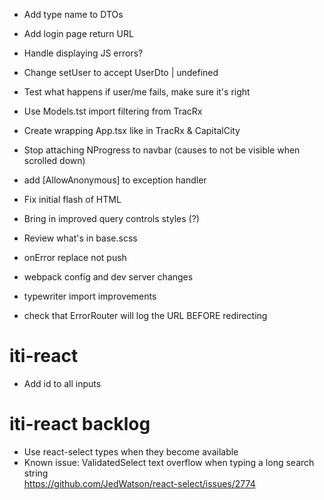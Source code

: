 - Add type name to DTOs
- Add login page return URL
- Handle displaying JS errors?
- Change setUser to accept UserDto | undefined
- Test what happens if user/me fails, make sure it's right
- Use Models.tst import filtering from TracRx
- Create wrapping App.tsx like in TracRx & CapitalCity

- Stop attaching NProgress to navbar (causes to not be visible when scrolled down)
- add [AllowAnonymous] to exception handler
- Fix initial flash of HTML
- Bring in improved query controls styles (?)
- Review what's in base.scss
- onError replace not push
- webpack config and dev server changes
- typewriter import improvements
- check that ErrorRouter will log the URL BEFORE redirecting

# iti-react

- Add id to all inputs

# iti-react backlog

- Use react-select types when they become available
- Known issue: ValidatedSelect text overflow when typing a long search string  
  https://github.com/JedWatson/react-select/issues/2774
